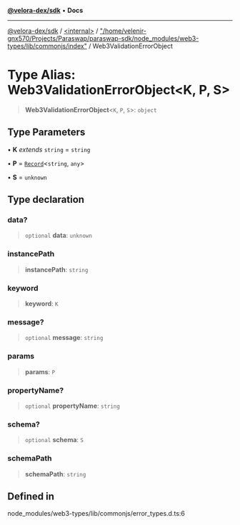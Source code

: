 [**@velora-dex/sdk**](../../../../README.md) • **Docs**

***

[@velora-dex/sdk](../../../../globals.md) / [\<internal\>](../../../README.md) / ["/home/velenir-gnx570/Projects/Paraswap/paraswap-sdk/node\_modules/web3-types/lib/commonjs/index"](../README.md) / Web3ValidationErrorObject

# Type Alias: Web3ValidationErrorObject\<K, P, S\>

> **Web3ValidationErrorObject**\<`K`, `P`, `S`\>: `object`

## Type Parameters

• **K** *extends* `string` = `string`

• **P** = [`Record`](../../../type-aliases/Record.md)\<`string`, `any`\>

• **S** = `unknown`

## Type declaration

### data?

> `optional` **data**: `unknown`

### instancePath

> **instancePath**: `string`

### keyword

> **keyword**: `K`

### message?

> `optional` **message**: `string`

### params

> **params**: `P`

### propertyName?

> `optional` **propertyName**: `string`

### schema?

> `optional` **schema**: `S`

### schemaPath

> **schemaPath**: `string`

## Defined in

node\_modules/web3-types/lib/commonjs/error\_types.d.ts:6
